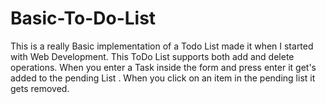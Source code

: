 # Basic-To-Do-List

This is a really Basic implementation of a Todo List made it when I started with Web Development. This ToDo List supports both add and delete operations. When you enter a Task inside the form and press enter it get's added to the pending List . When you click on an item in the pending list it gets removed. 
